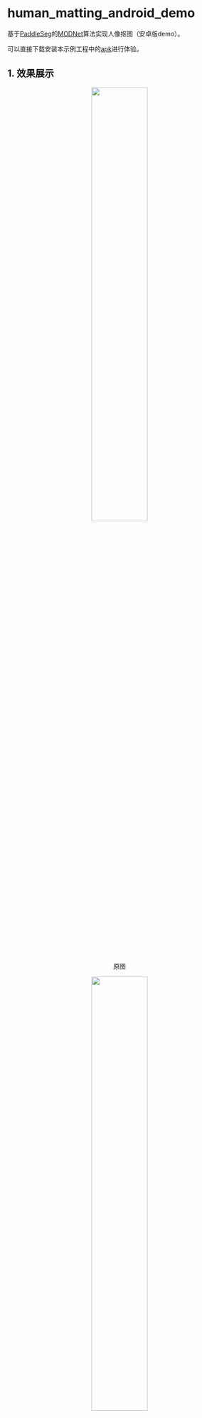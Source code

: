 # human_matting_android_demo
基于[PaddleSeg](https://github.com/paddlepaddle/paddleseg/tree/develop)的[MODNet](https://github.com/PaddlePaddle/PaddleSeg/tree/develop/contrib/Matting)算法实现人像抠图（安卓版demo）。

可以直接下载安装本示例工程中的[apk](https://paddleseg.bj.bcebos.com/matting/models/deploy/app-debug.apk)进行体验。

## 1. 效果展示
<div align="center">
<img src=https://user-images.githubusercontent.com/14087480/141755723-733b0f68-4119-402a-a7b3-854dd6676031.jpg  width="50%"> 

原图
</div>

<div align="center">
<img src=https://user-images.githubusercontent.com/14087480/141755673-0e6e6a58-6f13-4534-9eae-0c10874a12ca.jpg  width="50%" >

新背景

</div>

在手机上进行人像抠图然后再替换背景：

<div align="center">
<img src=https://user-images.githubusercontent.com/14087480/141755700-b314d11e-0998-48cc-9bde-18190dbbc1ad  width="50%" >
</div>


## 2. 安卓Demo使用说明

### 2.1 要求
* Android Studio 3.4；
* Android手机；

### 2.2 一键安装
* 打开Android Studio，在"Welcome to Android Studio"窗口点击"Open an existing Android Studio project"，在弹出的路径选择窗口中选择本安卓demo对应的文件夹，然后点击右下角的"Open"按钮即可导入工程，构建工程的过程中会自动下载demo需要的Lite预测库；
* 通过USB连接Android手机；
* 载入工程后，点击菜单栏的Run->Run 'App'按钮，在弹出的"Select Deployment Target"窗口选择已经连接的Android设备，然后点击"OK"按钮；

*注：此安卓demo基于[Paddle-Lite](https://paddlelite.paddlepaddle.org.cn/)开发，PaddleLite版本为2.8.0。*

### 2.3 预测
* 在人像抠图Demo中，默认会载入一张人像图像，并会在图像下方给出CPU的预测结果和预测时延；
* 在人像抠图Demo中，你还可以通过右上角的"打开本地相册"和"打开摄像头拍照"按钮分别从相册或相机中加载测试图像然后进行预测推理；

*注意：demo中拍照时照片会自动压缩，想测试拍照原图效果，可使用手机相机拍照后从相册中打开进行预测。*

## 3. 二次开发
可按需要更新预测库或模型进行二次开发，其中更新模型分为模型导出和模型转换两个步骤。

### 3.1 更新预测库
[Paddle-Lite官网](https://paddlelite.paddlepaddle.org.cn/)提供了预编译版本的安卓预测库，也可以参考官网自行编译。

Paddle-Lite在安卓端的预测库主要包括三个文件：

* PaddlePredictor.jar；
* arm64-v8a/libpaddle_lite_jni.so；
* armeabi-v7a/libpaddle_lite_jni.so；

下面分别介绍两种方法：

* 使用预编译版本的预测库，最新的预编译文件参考：[release](https://github.com/PaddlePaddle/Paddle-Lite/releases/)，此demo使用的[版本](https://paddlelite-demo.bj.bcebos.com/libs/android/paddle_lite_libs_v2_8_0.tar.gz)

	解压上面文件，PaddlePredictor.jar位于：java/PaddlePredictor.jar；

	arm64-v8a相关so位于：java/libs/arm64-v8a；

	armeabi-v7a相关so位于：java/libs/armeabi-v7a；

* 手动编译Paddle-Lite预测库
开发环境的准备和编译方法参考：[Paddle-Lite源码编译](https://paddle-lite.readthedocs.io/zh/release-v2.8/source_compile/compile_env.html)。

准备好上述文件，即可参考[java_api](https://paddle-lite.readthedocs.io/zh/release-v2.8/api_reference/java_api_doc.html)在安卓端进行推理。具体使用预测库的方法可参考[Paddle-Lite-Demo](https://github.com/PaddlePaddle/Paddle-Lite-Demo)中更新预测库部分的文档。

### 3.2 模型导出
此demo的人像抠图采用Backbone为HRNet_W18的MODNet模型，模型[训练教程](https://github.com/PaddlePaddle/PaddleSeg/tree/develop/contrib/Matting)请参考官网，官网提供了3种不同性能的Backone：MobileNetV2、ResNet50_vd和HRNet_W18。本安卓demo综合考虑精度和速度要求，采用了HRNet_W18作为Backone。可以直接从官网下载训练好的动态图模型进行算法验证。

为了能够在安卓手机上进行推理，需要将动态图模型导出为静态图模型，导出时固定图像输入尺寸即可。

首先git最新的[PaddleSeg](https://github.com/paddlepaddle/paddleseg/tree/develop)项目，然后cd进入到PaddleSeg/contrib/Matting目录。将下载下来的modnet-hrnet_w18.pdparams动态图模型文件（也可以自行训练得到）放置在当前文件夹（PaddleSeg/contrib/Matting）下面。然后修改配置文件 configs/modnet_mobilenetv2.yml(注意：虽然采用hrnet18模型，但是该模型依赖的配置文件modnet_hrnet_w18.yml本身依赖modnet_mobilenetv2.yml),修改其中的val_dataset字段如下：

``` yml
val_dataset:
  type: MattingDataset
  dataset_root: data/PPM-100
  val_file: val.txt
  transforms:
    - type: LoadImages
    - type: ResizeByShort
      short_size: 256
    - type: ResizeToIntMult
      mult_int: 32
    - type: Normalize
  mode: val
  get_trimap: False
```
上述修改中尤其注意short_size: 256这个字段，这个值直接决定我们最终的推理图像采用的尺寸大小。这个字段值设置太小会影响预测精度，设置太大会影响手机推理速度（甚至造成手机因性能问题无法完成推理而奔溃）。经过实际测试，对于hrnet18，该字段设置为256较好。

完成配置文件修改后，采用下面的命令进行静态图导出：
``` shell
python export.py \
    --config configs/modnet/modnet_hrnet_w18.yml \
    --model_path modnet-hrnet_w18.pdparams \
    --save_dir output
```

转换完成后在当前目录下会生成output文件夹，该文件夹中的文件即为转出来的静态图文件。

### 3.3 模型转换

#### 3.3.1 模型转换工具
准备好PaddleSeg导出来的静态图模型和参数文件后，需要使用Paddle-Lite提供的opt对模型进行优化，并转换成Paddle-Lite支持的文件格式。

首先安装PaddleLite：

``` shell
pip install paddlelite==2.8.0
```

然后使用下面的python脚本进行转换：

``` python
# 引用Paddlelite预测库
from paddlelite.lite import *

# 1. 创建opt实例
opt=Opt()

# 2. 指定静态模型路径 
opt.set_model_file('./output/model.pdmodel')
opt.set_param_file('./output/model.pdiparams')

# 3. 指定转化类型： arm、x86、opencl、npu
opt.set_valid_places("arm")
# 4. 指定模型转化类型： naive_buffer、protobuf
opt.set_model_type("naive_buffer")
# 5. 输出模型地址
opt.set_optimize_out("./output/hrnet_w18")
# 6. 执行模型优化
opt.run()
```

转换完成后在output目录下会生成对应的hrnet_w18.nb文件。

#### 3.3.2 更新模型
将优化好的`.nb`文件，替换安卓程序中的 app/src/main/assets/image_matting/
models/modnet下面的文件即可。

然后在工程中修改图像输入尺寸：打开string.xml文件，修改示例如下：
``` xml
<string name="INPUT_SHAPE_DEFAULT">1,3,256,256</string>
```
1,3,256,256分别表示图像对应的batchsize、channel、height、width，我们一般修改height和width即可，这里的height和width需要和静态图导出时设置的尺寸一致。

整个安卓demo采用java实现，没有内嵌C++代码，构建和执行比较简单。未来也可以将本demo移植到java web项目中实现web版人像抠图。
